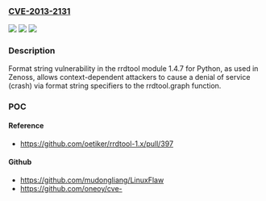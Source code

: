 ### [CVE-2013-2131](https://cve.mitre.org/cgi-bin/cvename.cgi?name=CVE-2013-2131)
![](https://img.shields.io/static/v1?label=Product&message=n%2Fa&color=blue)
![](https://img.shields.io/static/v1?label=Version&message=n%2Fa&color=blue)
![](https://img.shields.io/static/v1?label=Vulnerability&message=n%2Fa&color=brighgreen)

### Description

Format string vulnerability in the rrdtool module 1.4.7 for Python, as used in Zenoss, allows context-dependent attackers to cause a denial of service (crash) via format string specifiers to the rrdtool.graph function.

### POC

#### Reference
- https://github.com/oetiker/rrdtool-1.x/pull/397

#### Github
- https://github.com/mudongliang/LinuxFlaw
- https://github.com/oneoy/cve-

